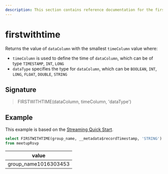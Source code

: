 ```yaml
---
description: This section contains reference documentation for the firstwithtime function.
---
```


# firstwithtime


Returns the value of `dataColumn` with the smallest `timeColumn` value where:
- `timeColumn` is used to define the time of `dataColumn`, which can be of type `TIMESTAMP`, `INT`, `LONG`
- `dataType` specifies the type for `dataColumn`, which can be `BOOLEAN`, `INT`, `LONG`, `FLOAT`, `DOUBLE`, `STRING`

## Signature

> FIRSTWITHTIME(dataColumn, timeColumn, 'dataType')

## Example

This example is based on the [Streaming Quick Start](../../basics/getting-started/quick-start.md#streaming).

```sql
select FIRSTWITHTIME(group_name, __metadata$recordTimestamp, 'STRING')
from meetupRsvp 
```

| value                |
| -------------------- |
| group_name1016303453 | 

